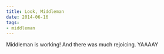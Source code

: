 ```yaml
---
title: Look, Middleman
date: 2014-06-16
tags:
- middleman
---
```

Middleman is working!  And there was much rejoicing. YAAAAY
